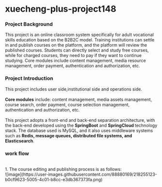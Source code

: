 # xuecheng-plus-project148
<h3>Project Background</h3>

This project is an online classroom system specifically for adult vocational skills education based on the B2B2C model. Training institutions can settle in and publish courses on the platform, and the platform will review the published courses. Students can directly select and study free courses, while for charged courses, they need to pay if they want to continue studying. Core modules include content management, media resource management, order payment, authentication and authorization, etc.

<h3>Project Introduction</h3>
This project includes user side,institutional side and operations side.<br>
<br>
<b>Core modules</b> include: content management, media assets management, course search, order payment, course selection management, authentication and authorization, etc.<br>
<br>
This project adopts a front-end and back-end separation architecture, with the back-end developed using the <b>SpringBoot</b> and <b>SpringCloud </b>technology stack. The database used is MySQL, and it also uses middleware systems such as <b>Redis, message queues, distributed file systems, and Elasticsearch</b>.

<h3>work flow</h3>
<br>
1. The course editing and publishing process is as follows:<br>
![image](https://user-images.githubusercontent.com/88880169/218255123-b0cf9623-5005-4c01-b8cc-e3db367373fa.png)

